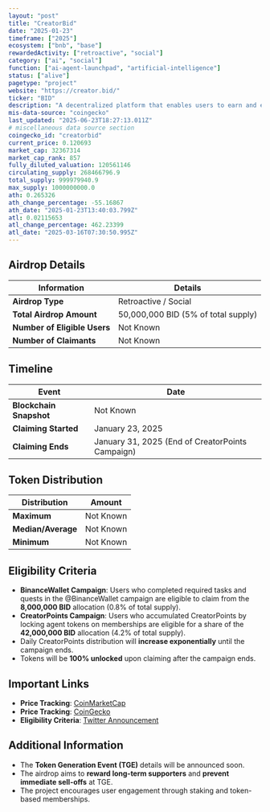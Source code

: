 ```yaml
---
layout: "post"
title: "CreatorBid"
date: "2025-01-23"
timeframe: ["2025"]
ecosystem: ["bnb", "base"]
rewardedActivity: ["retroactive", "social"]
category: ["ai", "social"]
function: ["ai-agent-launchpad", "artificial-intelligence"]
status: ["alive"]
pagetype: "project"
website: "https://creator.bid/"
ticker: "BID"
description: "A decentralized platform that enables users to earn and engage with creators through CreatorPoints and token-based memberships."
mis-data-source: "coingecko"
last_updated: "2025-06-23T18:27:13.011Z"
# miscellaneous data source section
coingecko_id: "creatorbid"
current_price: 0.120693
market_cap: 32367314
market_cap_rank: 857
fully_diluted_valuation: 120561146
circulating_supply: 268466796.9
total_supply: 999979940.9
max_supply: 1000000000.0
ath: 0.265326
ath_change_percentage: -55.16867
ath_date: "2025-01-23T13:40:03.799Z"
atl: 0.02115653
atl_change_percentage: 462.23399
atl_date: "2025-03-16T07:30:50.995Z"
---
```


## Airdrop Details

| Information                  | Details                             |
| ---------------------------- | ----------------------------------- |
| **Airdrop Type**             | Retroactive / Social                |
| **Total Airdrop Amount**     | 50,000,000 BID (5% of total supply) |
| **Number of Eligible Users** | Not Known                           |
| **Number of Claimants**      | Not Known                           |

## Timeline

| Event                   | Date                                             |
| ----------------------- | ------------------------------------------------ |
| **Blockchain Snapshot** | Not Known                                        |
| **Claiming Started**    | January 23, 2025                                 |
| **Claiming Ends**       | January 31, 2025 (End of CreatorPoints Campaign) |

## Token Distribution

| Distribution       | Amount    |
| ------------------ | --------- |
| **Maximum**        | Not Known |
| **Median/Average** | Not Known |
| **Minimum**        | Not Known |

## Eligibility Criteria

- **BinanceWallet Campaign**: Users who completed required tasks and quests in the @BinanceWallet campaign are eligible to claim from the **8,000,000 BID** allocation (0.8% of total supply).
- **CreatorPoints Campaign**: Users who accumulated CreatorPoints by locking agent tokens on memberships are eligible for a share of the **42,000,000 BID** allocation (4.2% of total supply).
- Daily CreatorPoints distribution will **increase exponentially** until the campaign ends.
- Tokens will be **100% unlocked** upon claiming after the campaign ends.

## Important Links

- **Price Tracking**: [CoinMarketCap](https://coinmarketcap.com/currencies/bid)
- **Price Tracking**: [CoinGecko](https://www.coingecko.com/en/coins/bid)
- **Eligibility Criteria**: [Twitter Announcement](https://x.com/CreatorBid/status/1882374039940792511)

## Additional Information

- The **Token Generation Event (TGE)** details will be announced soon.
- The airdrop aims to **reward long-term supporters** and **prevent immediate sell-offs** at TGE.
- The project encourages user engagement through staking and token-based memberships.